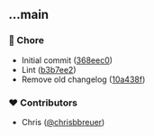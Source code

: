
## ...main


### 🏡 Chore

- Initial commit ([368eec0](https://github.com/stacksjs/ts-rate-limiter/commit/368eec0))
- Lint ([b3b7ee2](https://github.com/stacksjs/ts-rate-limiter/commit/b3b7ee2))
- Remove old changelog ([10a438f](https://github.com/stacksjs/ts-rate-limiter/commit/10a438f))

### ❤️ Contributors

- Chris ([@chrisbbreuer](https://github.com/chrisbbreuer))

